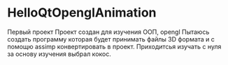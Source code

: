 # HelloQtOpenglAnimation
Первый проект
Проект создан для изучения ООП, opengl
Пытаюсь создать программу которая будет принимать файлы 3D формата и с помощю assimp конвертировать в проект.
Приходитсья изучать с нуля за основу изучения выбрал кокос. 
